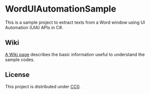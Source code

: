 # WordUIAutomationSample

This is a sample project to extract texts from a Word window using UI Automation (UIA) APIs in C#.

## Wiki

[A Wiki page](https://github.com/masaru-iritani/WordUIAutomationSample/wiki) describes the basic information useful to understand the sample codes.

## License

This project is distributed under [CC0](https://github.com/masaru-iritani/WordUIAutomationSample/blob/main/LICENSE.txt).

